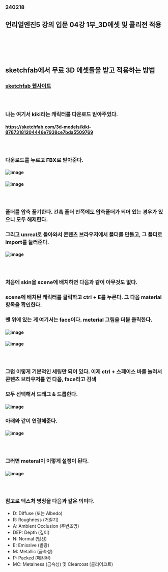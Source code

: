 ### 240218
## 언리얼엔진5 강의 입문 04강 1부_3D에셋 및 콜리전 적용
### <br/><br/><br/>

## sketchfab에서 무료 3D 에셋들을 받고 적용하는 방법
### [sketchfab 웹사이트](https://sketchfab.com/)
### <br/>

### 나는 여기서 kiki라는 캐릭터를 다운로드 받아주었다.
#### https://sketchfab.com/3d-models/kiki-87873181204446e7938ce7bda5509769
### <br/>

### 다운로드를 누르고 FBX로 받아준다.
#### ![image](https://github.com/Shin-jongwhan/unreal_engine/assets/62974484/b55dba29-7987-4c22-973f-20cbfb05d842)
#### ![image](https://github.com/Shin-jongwhan/unreal_engine/assets/62974484/3424800b-28e3-485d-a4c6-c55d494ecc87)
### <br/>

### 폴더를 압축 풀기한다. 간혹 폴더 안쪽에도 압축폴더가 되어 있는 경우가 있으니 모두 해제한다.
### 그리고 unreal로 돌아와서 콘텐츠 브라우저에서 폴더를 만들고, 그 폴더로 import를 눌러준다.
#### ![image](https://github.com/Shin-jongwhan/unreal_engine/assets/62974484/5b125fbf-37a9-4d39-8ef6-5f706c7c1b94)
### <br/>

### 처음에 skin을 scene에 배치하면 다음과 같이 아무것도 없다.
### scene에 배치된 캐릭터를 클릭하고 ctrl + E를 누른다. 그 다음 material 항목을 확인한다. 
### 맨 위에 있는 게 여기서는 face이다. meterial 그림을 더블 클릭한다.
#### ![image](https://github.com/Shin-jongwhan/unreal_engine/assets/62974484/4cf4b039-6cd2-4d38-9d62-b63e37837a34)
#### ![image](https://github.com/Shin-jongwhan/unreal_engine/assets/62974484/34021e11-71c8-4c76-b808-e416650bec5e)
### <br/>

### 그럼 이렇게 기본적인 세팅만 되어 있다. 이제 ctrl + 스페이스 바를 눌러서 콘텐츠 브라우저를 연 다음, face라고 검색
### 모두 선택해서 드래그 & 드롭한다.
#### ![image](https://github.com/Shin-jongwhan/unreal_engine/assets/62974484/76aeb654-78b1-4b8c-9667-298265e03896)
### 아래와 같이 연결해준다.
#### ![image](https://github.com/Shin-jongwhan/unreal_engine/assets/62974484/d0313bb1-0ff4-4be6-ab1c-237164e308f4)
### <br/>

### 그러면 meteral이 이렇게 설정이 된다.
#### ![image](https://github.com/Shin-jongwhan/unreal_engine/assets/62974484/8ff3c4bb-6768-4432-b108-bed181833824)
### <br/>

### 참고로 텍스처 명칭을 다음과 같은 의미다.
- D: Diffuse (또는 Albedo)
- R: Roughness (거칠기)
- A: Ambient Occlusion (주변조명)
- DEP: Depth (깊이)
- N: Normal (법선)
- E: Emissive (발광)
- M: Metallic (금속성)
- P: Packed (패킹된)
- MC: Metalness (금속성) 및 Clearcoat (클리어코트)
### <br/><br/><br/>

